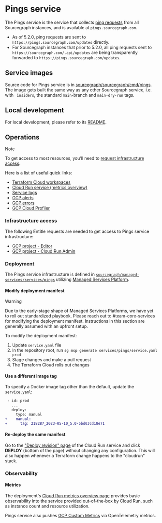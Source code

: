 # Pings service

The Pings service is the service that collects [ping requests](https://docs.sourcegraph.com/admin/pings) from all Sourcegraph instances, and is available at `pings.sourcegraph.com`.

- As of 5.2.0, ping requests are sent to `https://pings.sourcegraph.com/updates` directly.
- For Sourcegraph instances that prior to 5.2.0, all ping requests sent to `https://sourcegraph.com/.api/updates` are being transparently forwarded to `https://pings.sourcegraph.com/updates`.

## Service images

Source code for Pings service is in [sourcegraph/sourcegraph/cmd/pings](https://github.com/sourcegraph/sourcegraph/tree/main/cmd/pings). The image gets built the same way as any other Sourcegraph service, i.e. with ` insiders`, the standard `main`-branch and `main-dry-run` tags.

## Local development

For local development, please refer to its [README](https://github.com/sourcegraph/sourcegraph/blob/main/cmd/pings/README.md).

## Operations

> [!NOTE]
> To get access to most resources, you’ll need to [request infrastructure access](#infrastructure-access).

Here is a list of useful quick links:

- [Terraform Cloud workspaces](https://app.terraform.io/app/sourcegraph/workspaces?project=prj-7gzvzKCGcKupiA4s)
- [Cloud Run service (metrics overview)](https://console.cloud.google.com/run/detail/us-central1/pings/metrics?project=pings-prod-2f4f73edf1db)
- [Service logs](https://cloudlogging.app.goo.gl/JMmBSAbEceh6onpj8)
- [GCP alerts](https://console.cloud.google.com/monitoring/alerting?project=pings-prod-2f4f73edf1db)
- [GCP errors](https://console.cloud.google.com/errors?project=pings-prod-2f4f73edf1db)
- [GCP Cloud Profiler](https://console.cloud.google.com/profiler/pings?project=pings-prod-2f4f73edf1db)

### Infrastructure access

The following Entitle requests are needed to get access to Pings service infrastructure:

- [GCP project - Editor](https://app.entitle.io/request?targetType=resource&duration=10800&justification=Justification%20here&integrationId=134476cb-0bd6-4c6d-a89f-e1550988bdd7&resourceId=d94da8c3-76eb-451a-9cbb-973ac3bc44b1&roleId=2a1e9779-05d6-4f3f-976b-046ab0c91259&grantMethodId=2a1e9779-05d6-4f3f-976b-046ab0c91259)
- [GCP project - Cloud Run Admin](https://app.entitle.io/request?targetType=resource&duration=10800&justification=Justification%20here&integrationId=134476cb-0bd6-4c6d-a89f-e1550988bdd7&resourceId=d94da8c3-76eb-451a-9cbb-973ac3bc44b1&roleId=2d83db53-9330-4778-88b4-a3f1193fc3d1&grantMethodId=2d83db53-9330-4778-88b4-a3f1193fc3d1)

### Deployment

The Pings service infrastructure is defined in [`sourcegraph/managed-services/services/pings`](https://github.com/sourcegraph/managed-services/tree/main/services/pings) utilizing [Managed Services Platform](./platform.md).

#### Modify deployment manifest

> [!WARNING]
> Due to the early-stage shape of Managed Services Platforms, we have yet to roll out standardized playbook. Please reach out to #team-core-services for modifying the deployment manifest. Instructions in this section are generally assumed with an upfront setup.

To modify the deployment manifest:

1. Update `service.yaml` file
1. In the repository root, run `sg msp generate services/pings/service.yaml prod`
1. Stage changes and make a pull request
1. The Terraform Cloud rolls out changes

#### Use a different image tag

To specify a Docker image tag other than the default, update the `service.yaml`:

```diff
 - id: prod
   ...
   deploy:
     type: manual
+    manual:
+      tag: 218287_2023-05-10_5.0-5bd03cd18e71
```

#### Re-deploy the same manifest

Go to the ["Deploy revision" page](https://console.cloud.google.com/run/deploy/us-central1/pings?project=pings-prod-2f4f73edf1db) of the Cloud Run service and click **DEPLOY** (bottom of the page) without changing any configuration. This will also happen whenever a Terraform change happens to the "cloudrun" stack.

### Observability

#### Metrics

The deployment's [Cloud Run metrics overview page](https://console.cloud.google.com/run/detail/us-central1/pings/metrics?project=pings-prod-2f4f73edf1db) provides basic observability into the service provided out-of-the-box by Cloud Run, such as instance count and resource utilization.

Pings service also pushes [GCP Custom Metrics](https://console.cloud.google.com/monitoring/dashboards/builder/eda5de3e-2bd2-41ad-afe2-7c7dfaeeebba?project=pings-prod-2f4f73edf1db) via OpenTelemetry metrics.
